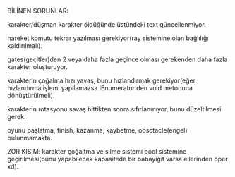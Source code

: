 BİLİNEN SORUNLAR:

karakter/düşman karakter öldüğünde üstündeki text güncellenmiyor.

hareket komutu tekrar yazılması gerekiyor(ray sistemine olan bağlılığı kaldırılmalı).

gates(geçitler)den 2 veya daha fazla geçince olması gerekenden daha fazla karakter oluşturuyor.

karakterin çoğalma hızı yavaş, bunu hızlandırmak gerekiyor(eğer hızlandırma işlemi yapılamazsa IEnumerator den void metoduna dönüştürülmeli).

karakterin rotasyonu savaş bittikten sonra sıfırlanmıyor, bunu düzeltilmesi gerek.

oyunu başlatma, finish, kazanma, kaybetme, obsctacle(engel) bulunmamakta.


ZOR KISIM:
karakter çoğaltma ve silme sistemi pool sistemine geçirilmesi(bunu yapabilecek kapasitede bir babayiğit varsa ellerinden öper xd). 
